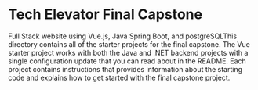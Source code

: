 # Tech Elevator Final Capstone

Full Stack website using Vue.js, Java Spring Boot, and postgreSQLThis directory contains all of the starter projects for the final capstone. The Vue starter project works with both the Java and .NET backend projects with a single configuration update that you can read about in the README. Each project contains instructions that provides information about the starting code and explains how to get started with the final capstone project.
